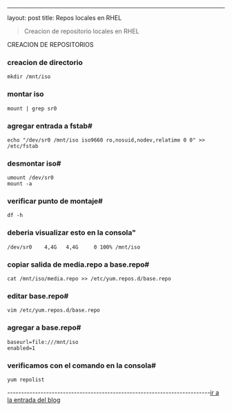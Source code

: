 ---
layout: post
title: Repos locales en RHEL

> Creacion de repositorio locales en RHEL

CREACION DE REPOSITORIOS

### creacion de directorio

    mkdir /mnt/iso

### montar iso

    mount | grep sr0

### agregar entrada a fstab#

    echo "/dev/sr0 /mnt/iso iso9660 ro,nosuid,nodev,relatime 0 0" >> /etc/fstab

### desmontar iso#

    umount /dev/sr0
    mount -a

### verificar punto de montaje#

    df -h

### deberia visualizar esto en la consola"

    /dev/sr0    4,4G   4,4G     0 100% /mnt/iso

### copiar salida de media.repo a base.repo#

    cat /mnt/iso/media.repo >> /etc/yum.repos.d/base.repo

### editar base.repo#

    vim /etc/yum.repos.d/base.repo

### agregar a base.repo#

    baseurl=file:///mnt/iso
    enabled=1

### verificamos con el comando en la consola#

    yum repolist
    

-------------------------------------------------------------------------[ir a la entrada del blog](morehub.github.com)
